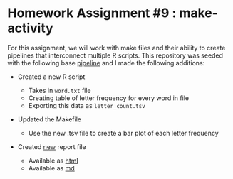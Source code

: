 Homework Assignment #9 : make-activity
=============

For this assignment, we will work with make files and their ability to create pipelines that interconnect multiple R scripts. This repository was seeded with the following base [pipeline](https://github.com/STAT545-UBC/make-activity) and I made the following additions:

* Created a new R script
	* Takes in `word.txt` file
	* Creating table of letter frequency for every word in file
	* Exporting this data as `letter_count.tsv` 
		
* Updated the Makefile
	* Use the new .tsv file to create a bar plot of each letter frequency
	
* Created [new](https://github.com/STAT545-UBC-students/hw09-zhamadeh/blob/master/new_report.Rmd) report file 
	* Available as [html](https://github.com/STAT545-UBC-students/hw09-zhamadeh/blob/master/new_report.html)
	* Available as [md](https://github.com/STAT545-UBC-students/hw09-zhamadeh/blob/master/new_report.md) 

